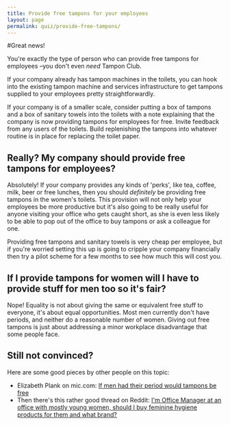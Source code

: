```yaml
---
title: Provide free tampons for your employees
layout: page
permalink: quiz/provide-free-tampons/
---
```


#Great news!

You're exactly the type of person who can provide free tampons for employees –you don't even _need_ Tampon Club.

If your company already has tampon machines in the toilets, you can hook into the existing tampon machine and services infrastructure to get tampons supplied to your employees pretty straightforwardly.

If your company is of a smaller scale, consider putting a box of tampons and a box of sanitary towels into the toilets with a note explaining that the company is now providing tampons for employees for free. Invite feedback from any users of the toilets. Build replenishing the tampons into whatever routine is in place for replacing the toilet paper.

## Really? My company should provide free tampons for employees?

Absolutely! If your company provides any kinds of 'perks', like tea, coffee, milk, beer or free lunches, then you should _definitely_ be providing free tampons in the women's toilets. This provision will not only help your employees be more productive but it's also going to be really useful for anyone visiting your office who gets caught short, as she is even less likely to be able to pop out of the office to buy tampons or ask a colleague for one.

Providing free tampons and sanitary towels is very cheap per employee, but if you're worried setting this up is going to cripple your company financially then try a pilot scheme for a few months to see how much this will cost you.

## If I provide tampons for women will I have to provide stuff for men too so it's fair?
Nope! Equality is not about giving the same or equivalent free stuff to everyone, it's about equal opportunities. Most men currently don't have periods, and neither do a reasonable number of women. Giving out free tampons is just about addressing a minor workplace disadvantage that some people face.

## Still not convinced?

Here are some good pieces by other people on this topic:

  - Elizabeth Plank on mic.com: [If men had their period would tampons be free](http://mic.com/articles/86819/if-men-had-their-period-would-tampons-in-your-office-be-free)
  - Then there's this rather good thread on Reddit: [I'm Office Manager at  an office with mostly young women, should I buy feminine hygiene products for them and what brand?](http://www.reddit.com/r/TwoXChromosomes/comments/2pwg2u/im_om_at_an_office_with_mostly_young_women_should/)

